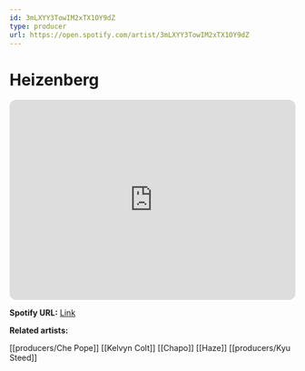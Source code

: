 ```yaml
---
id: 3mLXYY3TowIM2xTX1OY9dZ
type: producer
url: https://open.spotify.com/artist/3mLXYY3TowIM2xTX1OY9dZ
---
```

# Heizenberg

<iframe style="border-radius:12px" src="https://open.spotify.com/embed/artist/3mLXYY3TowIM2xTX1OY9dZ" width="100%" height="352" frameBorder="0" allowfullscreen="" allow="autoplay; clipboard-write; encrypted-media; fullscreen; picture-in-picture" loading="lazy"></iframe>

**Spotify URL:** [Link](https://open.spotify.com/artist/3mLXYY3TowIM2xTX1OY9dZ)

**Related artists:**

[[producers/Che Pope]]
[[Kelvyn Colt]]
[[Chapo]]
[[Haze]]
[[producers/Kyu Steed]]

